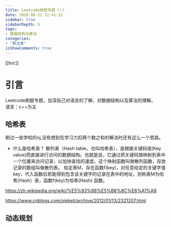 ```yaml
---
title: Leetcode刷题专题（一）
date: 2020-06-21 22:41:12
sidebar: true
sidebarDepth: 5
tags: 
- 数据结构与算法
categories:
- "算法类"
isShowComments: true
---
```

[[toc]]
# 引言

Leetcode刷题专题，加深自己对语言的了解，对数据结构以及算法的理解。<br/>
语言：c++为主
## 哈希表

刷过一些学校的oj,没有想到在学习力扣两个数之和的解法时还有这么一个思路。

- 什么是哈希表？
散列表（Hash table，也叫哈希表），是根据关键码值(Key value)而直接进行访问的数据结构。也就是说，它通过把关键码值映射到表中一个位置来访问记录，以加快查找的速度。这个映射函数叫做散列函数，存放记录的数组叫做散列表。
给定表M，存在函数f(key)，对任意给定的关键字值key，代入函数后若能得到包含该关键字的记录在表中的地址，则称表M为哈希(Hash）表，函数f(key)为哈希(Hash) 函数。

https://zh.wikipedia.org/wiki/%E5%93%88%E5%B8%8C%E8%A1%A8

https://www.cnblogs.com/xiekeli/archive/2012/01/13/2321207.html


## 动态规划


